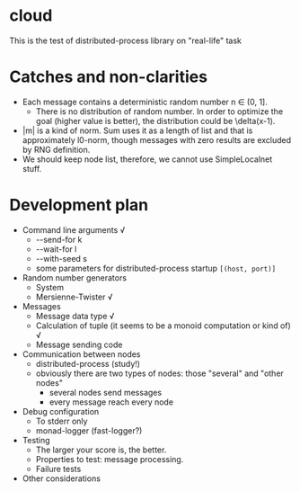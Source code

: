 # cloud

This is the test of distributed-process library on "real-life" task

# Catches and non-clarities
* Each message contains a deterministic random number n ∈ (0, 1].
  * There is no distribution of random number. In order to optimize the goal (higher value is better), the distribution could be \delta(x-1).
* |m| is a kind of norm. Sum uses it as a length of list and that is approximately l0-norm, though messages with zero results are excluded by RNG definition.
* We should keep node list, therefore, we cannot use SimpleLocalnet stuff.

# Development plan
* Command line arguments √
  * --send-for k
  * --wait-for l
  * --with-seed s
  * some parameters for distributed-process startup `[(host, port)]`
* Random number generators
  * System
  * Mersienne-Twister √
* Messages
  * Message data type √
  * Calculation of tuple (it seems to be a monoid computation or kind of) √
  * Message sending code
* Communication between nodes
  * distributed-process (study!)
  * obviously there are two types of nodes: those "several" and "other nodes"
    * several nodes send messages
    * every message reach every node
* Debug configuration
  * To stderr only
  * monad-logger (fast-logger?)
* Testing
  * The larger your score is, the better.
  * Properties to test: message processing.
  * Failure tests
* Other considerations
